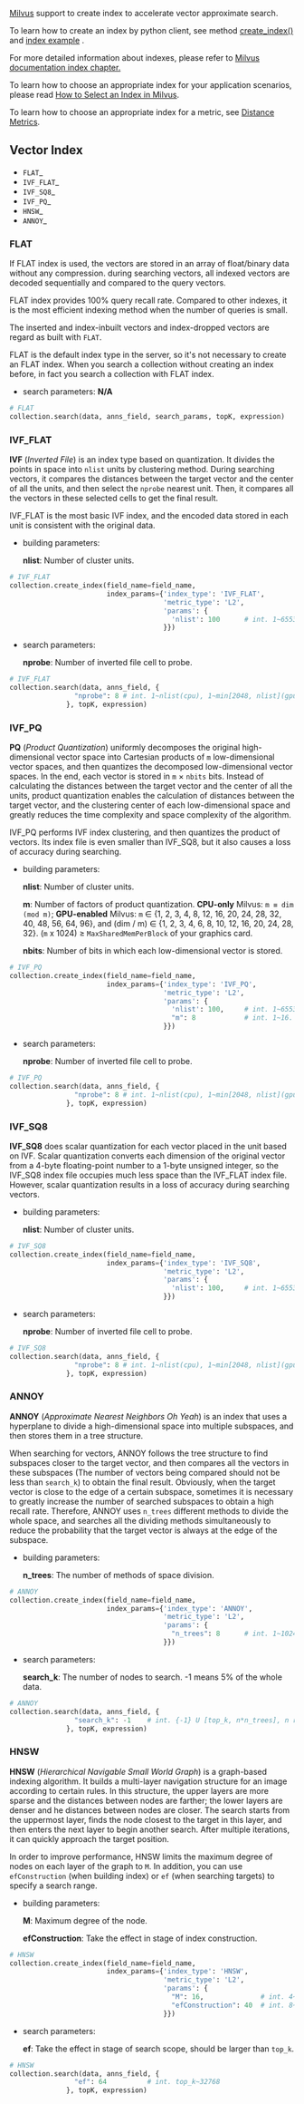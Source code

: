 
[Milvus](https://github.com/milvus-io) support to create index to accelerate vector approximate search. 

To learn how to create an index by python client, see method [create_index()](api/collection.html#pymilvus.Collection.create_index) and 
[index example](https://github.com/milvus-io/pymilvus/tree/main/examples) .

For more detailed information about indexes, please refer to [Milvus documentation index chapter.](https://milvus.io/docs/index.md)

To learn how to choose an appropriate index for your application scenarios, please read [How to Select an Index in Milvus](https://medium.com/@milvusio/how-to-choose-an-index-in-milvus-4f3d15259212).

To learn how to choose an appropriate index for a metric, see [Distance Metrics](https://www.milvus.io/docs/metric.md).

## Vector Index

- `FLAT`_
- `IVF_FLAT`_
- `IVF_SQ8`_
- `IVF_PQ`_
- `HNSW`_
- `ANNOY`_


### FLAT
If FLAT index is used, the vectors are stored in an array of float/binary data without any compression. during 
searching vectors, all indexed vectors are decoded sequentially and compared to the query vectors.

FLAT index provides 100% query recall rate. Compared to other indexes, it is the most efficient indexing method 
when the number of queries is small.

The inserted and index-inbuilt vectors and index-dropped vectors are regard as built with ``FLAT``.

FLAT is the default index type in the server, so it's not necessary to create an FLAT index. When you search a
collection without creating an index before, in fact you search a collection with FLAT index.

- search parameters: 
  **N/A**
  
```python
# FLAT
collection.search(data, anns_field, search_params, topK, expression)
```

### IVF_FLAT

**IVF** (*Inverted File*) is an index type based on quantization. It divides the points in space into `nlist`
units by clustering method. During searching vectors, it compares the distances between the target vector
and the center of all the units, and then select the `nprobe` nearest unit. Then, it compares all the vectors
in these selected cells to get the final result.

IVF_FLAT is the most basic IVF index, and the encoded data stored in each unit is consistent with the original data.

- building parameters:

  **nlist**: Number of cluster units.

```python
# IVF_FLAT
collection.create_index(field_name=field_name,
                        index_params={'index_type': 'IVF_FLAT',
                                      'metric_type': 'L2',
                                      'params': {
                                        'nlist': 100      # int. 1~65536
                                      }})
```

- search parameters:

  **nprobe**: Number of inverted file cell to probe.

```python
# IVF_FLAT
collection.search(data, anns_field, {
                "nprobe": 8 # int. 1~nlist(cpu), 1~min[2048, nlist](gpu)
              }, topK, expression)
```

### IVF_PQ

**PQ** (*Product Quantization*) uniformly decomposes the original high-dimensional vector space into
Cartesian products of `m` low-dimensional vector spaces, and then quantizes the decomposed low-dimensional
vector spaces. In the end, each vector is stored in `m` × `nbits` bits. Instead of calculating the distances 
between the target vector and the center of all the units, product quantization enables the calculation of 
distances between the target vector, and the clustering center of each low-dimensional space and greatly reduces
the time complexity and space complexity of the algorithm.

IVF_PQ performs IVF index clustering, and then quantizes the product of vectors. Its index file is even
smaller than IVF_SQ8, but it also causes a loss of accuracy during searching.

- building parameters:

  **nlist**: Number of cluster units.

  **m**: Number of factors of product quantization. **CPU-only** Milvus: `m ≡ dim (mod m)`; **GPU-enabled** Milvus: `m` ∈ {1, 2, 3, 4, 8, 12, 16, 20, 24, 28, 32, 40, 48, 56, 64, 96}, and (dim / m) ∈ {1, 2, 3, 4, 6, 8, 10, 12, 16, 20, 24, 28, 32}. (`m` x 1024) ≥ `MaxSharedMemPerBlock` of your graphics card.

  **nbits**: Number of bits in which each low-dimensional vector is stored.

```python
# IVF_PQ
collection.create_index(field_name=field_name,
                        index_params={'index_type': 'IVF_PQ',
                                      'metric_type': 'L2',
                                      'params': {
                                        'nlist': 100,     # int. 1~65536
                                        "m": 8            # int. 1~16. 8 by default
                                      }})
```

- search parameters:

  **nprobe**: Number of inverted file cell to probe.

```python
# IVF_PQ
collection.search(data, anns_field, {
                "nprobe": 8 # int. 1~nlist(cpu), 1~min[2048, nlist](gpu)
              }, topK, expression)
```

### IVF_SQ8

**IVF_SQ8** does scalar quantization for each vector placed in the unit based on IVF. Scalar quantization
converts each dimension of the original vector from a 4-byte floating-point number to a 1-byte unsigned integer,
so the IVF_SQ8 index file occupies much less space than the IVF_FLAT index file.
However, scalar quantization results in a loss of accuracy during searching vectors.

- building parameters:
  
  **nlist**: Number of cluster units.

```python
# IVF_SQ8
collection.create_index(field_name=field_name,
                        index_params={'index_type': 'IVF_SQ8',
                                      'metric_type': 'L2',
                                      'params': {
                                        'nlist': 100,     # int. 1~65536
                                      }})
```

- search parameters:

  **nprobe**: Number of inverted file cell to probe.

```python
# IVF_SQ8
collection.search(data, anns_field, {
                "nprobe": 8 # int. 1~nlist(cpu), 1~min[2048, nlist](gpu)
              }, topK, expression)
```

### ANNOY

**ANNOY** (*Approximate Nearest Neighbors Oh Yeah*) is an index that uses a hyperplane to divide a
high-dimensional space into multiple subspaces, and then stores them in a tree structure.

When searching for vectors, ANNOY follows the tree structure to find subspaces closer to the target vector,
and then compares all the vectors in these subspaces (The number of vectors being compared should not be
less than `search_k`) to obtain the final result. Obviously, when the target vector is close to the edge of
a certain subspace, sometimes it is necessary to greatly increase the number of searched subspaces to obtain
a high recall rate. Therefore, ANNOY uses `n_trees` different methods to divide the whole space, and searches
all the dividing methods simultaneously to reduce the probability that the target vector is always at the edge of the subspace.

- building parameters:

  **n_trees**:  The number of methods of space division.

```python
# ANNOY
collection.create_index(field_name=field_name,
                        index_params={'index_type': 'ANNOY',
                                      'metric_type': 'L2',
                                      'params': {
                                        "n_trees": 8      # int. 1~1024
                                      }})
```

- search parameters:

  **search_k**: The number of nodes to search. -1 means 5% of the whole data.

```python
# ANNOY
collection.search(data, anns_field, {
                "search_k": -1    # int. {-1} U [top_k, n*n_trees], n represents vectors count.
              }, topK, expression)
```

### HNSW

**HNSW** (*Hierarchical Navigable Small World Graph*) is a graph-based indexing algorithm. It builds a
multi-layer navigation structure for an image according to certain rules. In this structure, the upper
layers are more sparse and the distances between nodes are farther; the lower layers are denser and 
he distances between nodes are closer. The search starts from the uppermost layer, finds the node closest
to the target in this layer, and then enters the next layer to begin another search. After multiple iterations,
it can quickly approach the target position.

In order to improve performance, HNSW limits the maximum degree of nodes on each layer of the graph to `M`.
In addition, you can use `efConstruction` (when building index) or `ef` (when searching targets) to specify a search range.

- building parameters:

  **M**: Maximum degree of the node.

  **efConstruction**: Take the effect in stage of index construction.

```python
# HNSW
collection.create_index(field_name=field_name,
                        index_params={'index_type': 'HNSW',
                                      'metric_type': 'L2',
                                      'params': {
                                        "M": 16,              # int. 4~64
                                        "efConstruction": 40  # int. 8~512
                                      }})
```

- search parameters:

  **ef**: Take the effect in stage of search scope, should be larger than `top_k`.

```python
# HNSW
collection.search(data, anns_field, {
                "ef": 64          # int. top_k~32768
              }, topK, expression)
```


